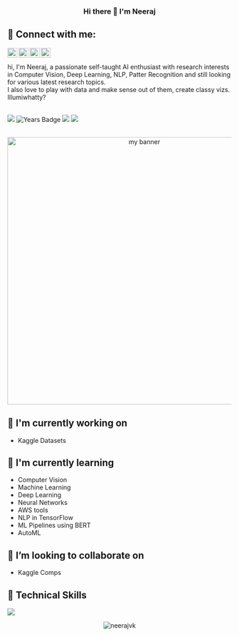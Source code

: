 
<h3 align="center">
 Hi there 👋 I'm Neeraj 
  </h3>
  
## 🤝 Connect with me:

<a href="https://www.instagram.com/neerajk0240/">
  <img align="left" alt="Neeraj's Instagram" width="22px" src="https://raw.githubusercontent.com/hussainweb/hussainweb/main/icons/instagram.png" />
</a>
<a href="https://discord.gg/">
  <img align="left" alt="Neeraj's Discord" width="22px" src="https://raw.githubusercontent.com/peterthehan/peterthehan/master/assets/discord.svg" />
</a>
<a href="https://twitter.com/">
  <img align="left" alt="Neeraj K | Twitter" width="22px" src="https://raw.githubusercontent.com/peterthehan/peterthehan/master/assets/twitter.svg" />
</a>
<a href="https://www.linkedin.com/in/neerajkaroshi/">
  <img align="left" alt="Neeraj's LinkedIN" width="22px" src="https://raw.githubusercontent.com/peterthehan/peterthehan/master/assets/linkedin.svg" />
</a>
<br /><br />
hi, I'm Neeraj, a passionate self-taught AI enthusiast with research interests in Computer Vision, Deep Learning, NLP, Patter Recognition and still looking for various latest research topics.
<br />
I also love to play with data and make sense out of them, create classy vizs.
<br />
Illumiwhatty?
<br />
<br />

![](https://visitor-badge.glitch.me/badge?page_id=neerajk.neerajk) 
![Years Badge](https://badges.pufler.dev/years/neerajk)
![](https://badges.pufler.dev/repos/neerajk)
![](https://badges.pufler.dev/commits/monthly/neerajk)




<p align="center"><br />
<img src="https://user-images.githubusercontent.com/31629553/170257709-209c928e-540c-4ff2-8a4a-57fba1f17226.jpg" alt="my banner" width="600px"></p>

## 🔭 I'm currently working on
- Kaggle Datasets

## 🌱 I'm currently learning
- Computer Vision
- Machine Learning
- Deep Learning
- Neural Networks
- AWS tools
- NLP in TensorFlow <!--![](https://img.shields.io/badge/TensorFlow-FF6F00?style=for-the-badge&logo=tensorflow&logoColor=white)-->
- ML Pipelines using BERT
- AutoML

## 👯 I’m looking to collaborate on
- Kaggle Comps

## 💼 Technical Skills
![](https://img.shields.io/badge/Code-Python-informational?style=plastic&logo=Python&color=61DAFB)


<p align="center"> <img src="https://github-readme-stats.vercel.app/api?username=neerajk&show_icons=true&theme=gotham" alt="neerajvk" />
<!--

**neerajk/neerajk** is a ✨ _special_ ✨ repository because its `README.md` (this file) appears on your GitHub profile.

Here are some ideas to get you started:

- 🔭 I’m currently working on ...
- 🌱 I’m currently learning ...
- 👯 I’m looking to collaborate on ...
- 🤔 I’m looking for help with ...
- 💬 Ask me about ...
- 📫 How to reach me: ...
- 😄 Pronouns: ...
- ⚡ Fun fact: ...
-->
